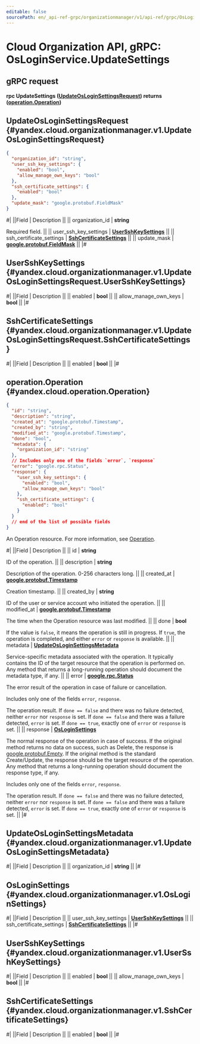 ```yaml
---
editable: false
sourcePath: en/_api-ref-grpc/organizationmanager/v1/api-ref/grpc/OsLogin/updateSettings.md
---
```


# Cloud Organization API, gRPC: OsLoginService.UpdateSettings

## gRPC request

**rpc UpdateSettings ([UpdateOsLoginSettingsRequest](#yandex.cloud.organizationmanager.v1.UpdateOsLoginSettingsRequest)) returns ([operation.Operation](#yandex.cloud.operation.Operation))**

## UpdateOsLoginSettingsRequest {#yandex.cloud.organizationmanager.v1.UpdateOsLoginSettingsRequest}

```json
{
  "organization_id": "string",
  "user_ssh_key_settings": {
    "enabled": "bool",
    "allow_manage_own_keys": "bool"
  },
  "ssh_certificate_settings": {
    "enabled": "bool"
  },
  "update_mask": "google.protobuf.FieldMask"
}
```

#|
||Field | Description ||
|| organization_id | **string**

Required field.  ||
|| user_ssh_key_settings | **[UserSshKeySettings](#yandex.cloud.organizationmanager.v1.UpdateOsLoginSettingsRequest.UserSshKeySettings)** ||
|| ssh_certificate_settings | **[SshCertificateSettings](#yandex.cloud.organizationmanager.v1.UpdateOsLoginSettingsRequest.SshCertificateSettings)** ||
|| update_mask | **[google.protobuf.FieldMask](https://developers.google.com/protocol-buffers/docs/reference/csharp/class/google/protobuf/well-known-types/field-mask)** ||
|#

## UserSshKeySettings {#yandex.cloud.organizationmanager.v1.UpdateOsLoginSettingsRequest.UserSshKeySettings}

#|
||Field | Description ||
|| enabled | **bool** ||
|| allow_manage_own_keys | **bool** ||
|#

## SshCertificateSettings {#yandex.cloud.organizationmanager.v1.UpdateOsLoginSettingsRequest.SshCertificateSettings}

#|
||Field | Description ||
|| enabled | **bool** ||
|#

## operation.Operation {#yandex.cloud.operation.Operation}

```json
{
  "id": "string",
  "description": "string",
  "created_at": "google.protobuf.Timestamp",
  "created_by": "string",
  "modified_at": "google.protobuf.Timestamp",
  "done": "bool",
  "metadata": {
    "organization_id": "string"
  },
  // Includes only one of the fields `error`, `response`
  "error": "google.rpc.Status",
  "response": {
    "user_ssh_key_settings": {
      "enabled": "bool",
      "allow_manage_own_keys": "bool"
    },
    "ssh_certificate_settings": {
      "enabled": "bool"
    }
  }
  // end of the list of possible fields
}
```

An Operation resource. For more information, see [Operation](/docs/api-design-guide/concepts/operation).

#|
||Field | Description ||
|| id | **string**

ID of the operation. ||
|| description | **string**

Description of the operation. 0-256 characters long. ||
|| created_at | **[google.protobuf.Timestamp](https://developers.google.com/protocol-buffers/docs/reference/google.protobuf#timestamp)**

Creation timestamp. ||
|| created_by | **string**

ID of the user or service account who initiated the operation. ||
|| modified_at | **[google.protobuf.Timestamp](https://developers.google.com/protocol-buffers/docs/reference/google.protobuf#timestamp)**

The time when the Operation resource was last modified. ||
|| done | **bool**

If the value is `false`, it means the operation is still in progress.
If `true`, the operation is completed, and either `error` or `response` is available. ||
|| metadata | **[UpdateOsLoginSettingsMetadata](#yandex.cloud.organizationmanager.v1.UpdateOsLoginSettingsMetadata)**

Service-specific metadata associated with the operation.
It typically contains the ID of the target resource that the operation is performed on.
Any method that returns a long-running operation should document the metadata type, if any. ||
|| error | **[google.rpc.Status](https://cloud.google.com/tasks/docs/reference/rpc/google.rpc#status)**

The error result of the operation in case of failure or cancellation.

Includes only one of the fields `error`, `response`.

The operation result.
If `done == false` and there was no failure detected, neither `error` nor `response` is set.
If `done == false` and there was a failure detected, `error` is set.
If `done == true`, exactly one of `error` or `response` is set. ||
|| response | **[OsLoginSettings](#yandex.cloud.organizationmanager.v1.OsLoginSettings)**

The normal response of the operation in case of success.
If the original method returns no data on success, such as Delete,
the response is [google.protobuf.Empty](https://developers.google.com/protocol-buffers/docs/reference/google.protobuf#google.protobuf.Empty).
If the original method is the standard Create/Update,
the response should be the target resource of the operation.
Any method that returns a long-running operation should document the response type, if any.

Includes only one of the fields `error`, `response`.

The operation result.
If `done == false` and there was no failure detected, neither `error` nor `response` is set.
If `done == false` and there was a failure detected, `error` is set.
If `done == true`, exactly one of `error` or `response` is set. ||
|#

## UpdateOsLoginSettingsMetadata {#yandex.cloud.organizationmanager.v1.UpdateOsLoginSettingsMetadata}

#|
||Field | Description ||
|| organization_id | **string** ||
|#

## OsLoginSettings {#yandex.cloud.organizationmanager.v1.OsLoginSettings}

#|
||Field | Description ||
|| user_ssh_key_settings | **[UserSshKeySettings](#yandex.cloud.organizationmanager.v1.UserSshKeySettings)** ||
|| ssh_certificate_settings | **[SshCertificateSettings](#yandex.cloud.organizationmanager.v1.SshCertificateSettings)** ||
|#

## UserSshKeySettings {#yandex.cloud.organizationmanager.v1.UserSshKeySettings}

#|
||Field | Description ||
|| enabled | **bool** ||
|| allow_manage_own_keys | **bool** ||
|#

## SshCertificateSettings {#yandex.cloud.organizationmanager.v1.SshCertificateSettings}

#|
||Field | Description ||
|| enabled | **bool** ||
|#